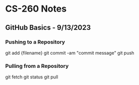 # CS-260 Notes


## GitHub Basics - 9/13/2023
### Pushing to a Repository
git add {filename}
git commit -am "commit message"
git push

### Pulling from a Repository
git fetch
git status
git pull